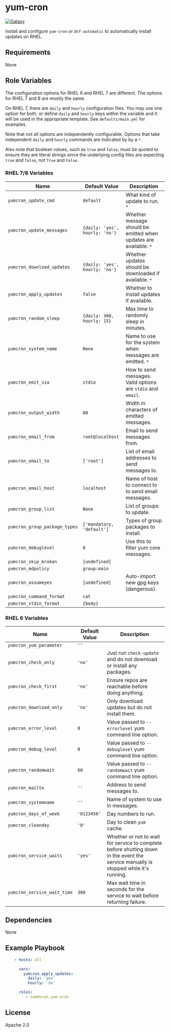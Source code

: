 yum-cron
=========
[![Galaxy](https://img.shields.io/badge/galaxy-samdoran.yum--cron-blue.svg?style=flat)](https://galaxy.ansible.com/samdoran/yum_cron)

Install and configure `yum-cron` or `dnf-automatic` to automatically install updates on RHEL.

Requirements
------------

None

Role Variables
--------------

The configuration options for RHEL 6 and RHEL 7 are different. The options for RHEL 7 and 8 are mostly the same.

On RHEL 7, there are `daily` and `hourly` configuration files. You may use one option for both, or define `daily` and `hourly` keys within the variable and it will be used in the appropriate template. See `defaults/main.yml` for examples.

Note that not all options are independently configurable. Options that take independent `daily` and `hourly` commands are indicated by by a `*`.

Also note that boolean values, such as `true` and `false`, must be quoted to ensure they are literal strings since the underlying config files are expecting `true` and `false`, not `True` and `False`.

### RHEL 7/8 Variables ###


| Name              | Default Value       | Description          |
|-------------------|---------------------|----------------------|
| `yumcron_update_cmd` | `default` | What kind of update to run. `*` |
| `yumcron_update_messages` | `{daily: 'yes', hourly: 'no'}` | Whether message should be emitted when updates are available. `*` |
| `yumcron_download_updates` | `{daily: 'yes', hourly: 'no'}` | Whether updates should be downloaded if available. `*` |
| `yumcron_apply_updates` | `false` | Whether to install updates if available. |
| `yumcron_random_sleep` | `{daily: 360, hourly: 15}` | Max time to randomly sleep in minutes. |
| `yumcron_system_name` | `None` | Name to use for the system when messages are emitted. `*` |
| `yumcron_emit_via` | `stdio` | How to send messages. Valid options are `stdio` and `email`. |
| `yumcron_output_width` | `80` | Width in characters of emitted messages. |
| `yumcron_email_from` | `root@localhost` | Email to send messages from. |
| `yumcron_email_to` | `['root']` | List of email addresses to send messages to. |
| `yumcron_email_host` | `localhost` | Name of host to connect to to send email messages. |
| `yumcron_group_list` | `None` | List of groups to update. |
| `yumcron_group_package_types` | `['mandatory, 'default']` | Types of group packages to install. |
| `yumcron_debuglevel` | `0` | Use this to filter yum core messages. |
| `yumcron_skip_broken` | `[undefined]` | |
| `yumcron_mdpolicy` | `group:main` | |
| `yumcron_assumeyes` | `[undefined]` | Auto-import new gpg keys (dangerous). |
| `yumcron_command_format` | `cat` |  |
| `yumcron_stdin_format` | `{body}` |  |

### RHEL 6 Variables ###

| Name              | Default Value       | Description          |
|-------------------|---------------------|----------------------|
| `yumcron_yum_parameter` | `''` |  |
| `yumcron_check_only` | `'no'` | Just run `check-update` and do not download or install any packages. |
| `yumcron_check_first` | `'no'` | Ensure repos are reachable before doing anything. |
| `yumcron_download_only` | `'no'` | Only download updates but do not install them. |
| `yumcron_error_level` | `0` | Value passed to `--errorlevel` yum command line option. |
| `yumcron_debug_level` | `0` | Value passed to `--debuglevel` yum command line option. |
| `yumcron_randomwait` | `60` | Value passed to `--randomwait` yum command line option. |
| `yumcron_mailto` | `''` | Address to send messages to. |
| `yumcron_systemname` | `''` | Name of system to use in messages. |
| `yumcron_days_of_week` | `'0123456'` | Day numbers to run. |
| `yumcron_cleanday` | `'0'` | Day to clean `yum` cache. |
| `yumcron_service_waits` | `'yes'` | Whether or not to wait for service to complete before shutting down in the event the service manually is stopped while it's running. |
| `yumcron_service_wait_time` | `300` | Max wait time in seconds for the service to wait before returning failure. |

Dependencies
------------

None

Example Playbook
----------------

```yaml
    - hosts: all

      vars:
        yumcron_apply_updates:
          daily: 'yes'
          hourly: 'no'

      roles:
         - samdoran.yum-cron
```

License
-------

Apache 2.0
